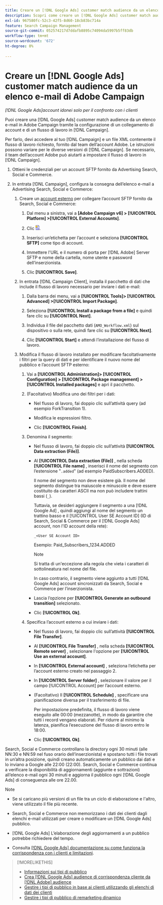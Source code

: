```yaml
---
title: Creare un [!DNL Google Ads] customer match audience da un elenco e-mail di Adobe Campaign
description: Scopri come creare un [!DNL Google Ads] customer match audience da un elenco e-mail esistente di Adobe Campaign.
exl-id: 967580fc-52c3-42f5-8d60-18cb83bc714a
feature: Search Campaign Management
source-git-commit: 052574217d7ddafb8895c74094da5997b5ff83db
workflow-type: tm+mt
source-wordcount: '672'
ht-degree: 0%

---
```


# Creare un [!DNL Google Ads] customer match audience da un elenco e-mail di Adobe Campaign

*[!DNL Google Ads]account idonei solo per il confronto con i clienti*

Puoi creare una [!DNL Google Ads] customer match audience da un elenco e-mail in Adobe Campaign tramite la configurazione di un collegamento di account e di un flusso di lavoro in [!DNL Campaign].

Per farlo, devi accedere al tuo [!DNL Campaign] e un file XML contenente il flusso di lavoro richiesto, fornito dal team dell’account Adobe. Le istruzioni possono variare per le diverse versioni di [!DNL Campaign]. Se necessario, il team dell’account Adobe può aiutarti a impostare il flusso di lavoro in [!DNL Campaign].

1. Ottieni le credenziali per un account SFTP fornito da Advertising Search, Social e Commerce.

1. In entrata [!DNL Campaign], configura la consegna dell’elenco e-mail a Advertising Search, Social e Commerce:

   1. Creare un [account esterno](https://experienceleague.adobe.com/docs/campaign-standard/using/administrating/application-settings/external-accounts.html) per collegare l’account SFTP fornito da Search, Social e Commerce:

      1. Dal menu a sinistra, vai a **\[Adobe Campaign v6\] > [!UICONTROL Platform] >[!UICONTROL External Accounts]**.

      1. Clic ![Crea account](/help/search-social-commerce/assets/campaign-create-account.png "Crea account").

      1. Inserisci un’etichetta per l’account e seleziona **[!UICONTROL SFTP]** come tipo di account.

      1. Immettere l&#39;URL e il numero di porta per [!DNL Adobe] Server SFTP e nome della cartella, nome utente e password dell’inserzionista.

      1. Clic **[!UICONTROL Save]**.

   1. In entrata [!DNL Campaign Client], installa il pacchetto di dati che include il flusso di lavoro necessario per inviare i dati e-mail:

      1. Dalla barra dei menu, vai a **[!UICONTROL Tools]> [!UICONTROL Advanced] >[!UICONTROL Import Package]**.

      1. Seleziona **[!UICONTROL Install a package from a file]** e quindi fare clic su **[!UICONTROL Next]**.

      1. Individua il file del pacchetto dati (`AMO_Workflow.xml`) sul dispositivo o sulla rete, quindi fare clic su **[!UICONTROL Next]**.

      1. Clic **[!UICONTROL Start]** e attendi l’installazione del flusso di lavoro.

   1. Modifica il flusso di lavoro installato per modificare facoltativamente i filtri per la query di dati e per identificare il nuovo nome del pubblico e l’account SFTP esterno:

      1. Vai a **[!UICONTROL Administration]> [!UICONTROL Configuration] > [!UICONTROL Package management] >[!UICONTROL Installed packages]** e apri il pacchetto.

      1. (Facoltativo) Modifica uno dei filtri per i dati:

         * Nel flusso di lavoro, fai doppio clic sull’attività query (ad esempio ForkTransition 1).

         * Modifica le espressioni filtro.

         * Clic **[!UICONTROL Finish]**.

      1. Denomina il segmento:

         * Nel flusso di lavoro, fai doppio clic sull’attività **[!UICONTROL Data extraction (File)]**.

         * Al **[!UICONTROL Data extraction (File)]** , nella scheda **[!UICONTROL File name]** , inserisci il nome del segmento con l’estensione &quot;`.added`&quot; (ad esempio PaidSubscribers.ADDED).

           Il nome del segmento non deve esistere già. Il nome del segmento distingue tra maiuscole e minuscole e deve essere costituito da caratteri ASCII ma non può includere trattini bassi (`_`).

           Tuttavia, se desideri aggiungere il segmento a una [!DNL Google Ad] , quindi aggiungi al nome del segmento un trattino basso e il [!UICONTROL User SE Account ID] (ID di Search, Social &amp; Commerce per il [!DNL Google Ads] account, non l&#39;ID account della rete):

           `_<User SE Account ID>`

           Esempio: Paid_Subscribers_1234.ADDED

           >[!NOTE]
           >
           >Si tratta di un&#39;eccezione alla regola che vieta i caratteri di sottolineatura nel nome del file.

           In caso contrario, il segmento viene aggiunto a tutti [!DNL Google Ads] account sincronizzati da Search, Social e Commerce per l’inserzionista.

         * Lascia l’opzione per **[!UICONTROL Generate an outbound transition]** selezionato.

         * Clic **[!UICONTROL Ok]**.

      1. Specifica l’account esterno a cui inviare i dati:

         * Nel flusso di lavoro, fai doppio clic sull’attività **[!UICONTROL File Transfer]**.

         * Al **[!UICONTROL File Transfer]** , nella scheda **[!UICONTROL Remote server]** , selezionare l&#39;opzione per **[!UICONTROL Use an external account]**.

         * In **[!UICONTROL External account]** , seleziona l’etichetta per l’account esterno creato nel passaggio 2.

         * In **[!UICONTROL Server folder]** , selezionare il valore per il campo [!UICONTROL Account] per l’account esterno.

         * (Facoltativo) Il **[!UICONTROL Schedule]** , specificare una pianificazione diversa per il trasferimento di file.

           Per impostazione predefinita, il flusso di lavoro viene eseguito alle 00:00 (mezzanotte), in modo da garantire che tutti i record vengano elaborati. Per ridurre al minimo la latenza, pianifica l’esecuzione del flusso di lavoro entro le 18:00.

         * Clic **[!UICONTROL Ok]**.

Search, Social e Commerce controllano la directory ogni 30 minuti (alle NN:30 e NN:59 nel fuso orario dell’inserzionista) e spostano tutti i file trovati in un’altra posizione, quindi creano automaticamente un pubblico dai dati e lo inviano a Google alle 22:00 (22:00). Search, Social e Commerce continua a verificare la disponibilità di aggiornamenti (aggiunte e sottrazioni) all’elenco e-mail ogni 30 minuti e aggiorna il pubblico ogni [!DNL Google Ads] di conseguenza alle ore 22.00.

>[!NOTE]
>
>* Se si caricano più versioni di un file tra un ciclo di elaborazione e l&#39;altro, viene utilizzato il file più recente.
>
>* Search, Social e Commerce non memorizzano i dati dei clienti dagli elenchi e-mail utilizzati per creare o modificare un [!DNL Google Ads] pubblico.
>
>* [!DNL Google Ads] L’elaborazione degli aggiornamenti a un pubblico potrebbe richiedere del tempo.
>
>* Consulta [[!DNL Google Ads] documentazione su come funziona la corrispondenza con i clienti e limitazioni](https://support.google.com/displayvideo/answer/9539301).

>[!MORELIKETHIS]
>
>* [Informazioni sui tipi di pubblico](audience-about.md)
>* [Crea [!DNL Google Ads] audience di corrispondenza cliente da [!DNL Adobe] audience](google-audience-from-adobe-audience.md)
>* [Gestire i tipi di pubblico in base ai clienti utilizzando gli elenchi di dati dei clienti](audience-from-customer-data-list.md)
>* [Gestire i tipi di pubblico di remarketing dinamico](audience-dynamic-remarketing-manage.md)
